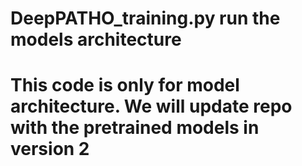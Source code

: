 # DeepPATHO_training.py run the models architecture
# This code is only for model architecture. We will update repo with the pretrained models in version 2

